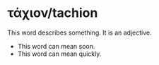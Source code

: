 # τάχιον/tachion
This word describes something. It is an adjective.

* This word can mean soon.
* This word can mean quickly.
